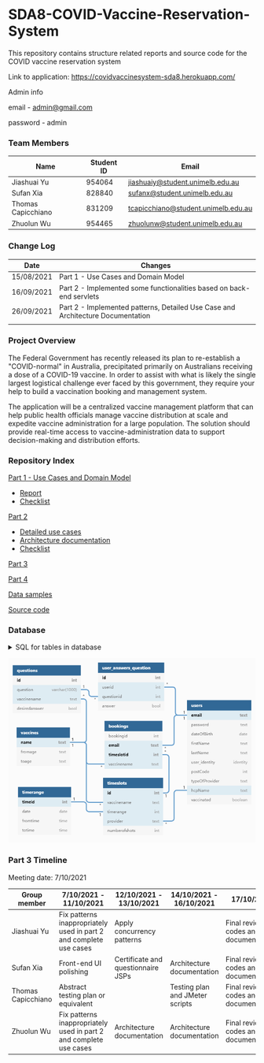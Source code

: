 # SDA8-COVID-Vaccine-Reservation-System

This repository contains structure related reports and source code for the COVID vaccine reservation system

Link to application: https://covidvaccinesystem-sda8.herokuapp.com/

Admin info

email - admin@gmail.com

password - admin

### Team Members

| Name               | Student ID | Email                               |
| ------------------ | ---------- | ----------------------------------- |
| Jiashuai Yu        | 954064     | jiashuaiy@student.unimelb.edu.au    |
| Sufan Xia          | 828840     | sufanx@student.unimelb.edu.au       |
| Thomas Capicchiano | 831209     | tcapicchiano@student.unimelb.edu.au |
| Zhuolun Wu         | 954465     | zhuolunw@student.unimelb.edu.au     |

### Change Log

| Date       | Changes                                                      |
| ---------- | ------------------------------------------------------------ |
| 15/08/2021 | Part 1 - Use Cases and Domain Model                          |
| 16/09/2021 | Part 2 - Implemented some functionalities based on back-end servlets |
| 26/09/2021 | Part 2 - Implemented patterns, Detailed Use Case and Architecture Documentation |
|            |                                                              |

### Project Overview

The Federal Government has recently released its plan to re-establish a "COVID-normal" in Australia, precipitated primarily on Australians receiving a dose of a COVID-19 vaccine. In order to assist with what is likely the single largest logistical challenge ever faced by this government, they require your help to build a vaccination booking and management system.

The application will be a centralized vaccine management platform that can help public health officials manage vaccine distribution at scale and expedite vaccine administration for a large population. The solution should provide real-time access to vaccine-administration data to support decision-making and distribution efforts.

### Repository Index

[Part 1 - Use Cases and Domain Model](docs/part1)

- [Report](docs/part1/part_1_use_cases.pdf)
- [Checklist](docs/part1/Checklist%20Part%201.pdf)

[Part 2](docs/part2)

* [Detailed use cases](docs/part2/detailed%20use%20cases.pdf)
* [Architecture documentation](docs/part2/architecture%20documention.pdf)
* [Checklist](docs/part2/Checklist%20Part%202.pdf)

[Part 3](docs/part3)

[Part 4](docs/part4)

[Data samples](docs/data-samples)

[Source code](src)

### Database
<details>
<summary>SQL for tables in database</summary>

```sql
CREATE TYPE identity AS ENUM ('Admin', 'Health Care Provider', 'Recipient');

CREATE TABLE users
(
    email text UNIQUE,
    password text default 123456,
    dateOfBirth date default '1900-01-01',
    firstName text default 'Default firstname',
    lastName text default 'Default lastname',
    user_identity identity,
    postCode integer default 0,
    typeOfProvider text default '----',
    hcpName text UNIQUE,
    vaccinated boolean DEFAULT False,
    PRIMARY KEY (email)
);

CREATE TABLE vaccines
(
    name text,
    fromage text,
    toage text,
    PRIMARY KEY (name)
);


CREATE TABLE timeslots
(
    id SERIAL UNIQUE,
    date date,
    fromtime time,
    totime time,
    provider text,
    numberofshots integer,
    vaccinename text,
    PRIMARY KEY (id),
    FOREIGN KEY (provider) REFERENCES users(hcpname),
    FOREIGN KEY (vaccinename) REFERENCES vaccines(name)
);

CREATE TABLE bookings
(
    bookingid SERIAL UNIQUE,
    email text,
    timeslotid integer,
    vaccinename text,
    PRIMARY KEY (email, timeslotid),
    FOREIGN KEY (email) REFERENCES users(email),
    FOREIGN KEY (timeslotid) REFERENCES timeslots(id),
    FOREIGN KEY (vaccinename) REFERENCES vaccines(name)
);

CREATE TABLE questions
(
    id SERIAL UNIQUE,
    vaccinename text,
    question varchar(1000),
    desiredanswer bool,
    PRIMARY KEY (id),
    FOREIGN KEY (vaccinename) REFERENCES vaccines(name)
);

CREATE TABLE user_answers_question
(
    id SERIAL UNIQUE,
    userid text,
    questionid integer,
    answer bool,
    PRIMARY KEY (id),
    FOREIGN KEY (userid) REFERENCES users(email),
    FOREIGN KEY (questionid) REFERENCES questions(id)
);

INSERT INTO users(email, password,user_identity) VALUES ('admin@gmail.com', '$shiro1$SHA-256$500000$v4eixUCvn6V9KSudK8Ne7g==$Nelv3843Bf6h3oBPp4EBU+qNCDu+tf5dDGcdQIIngDs=','Admin');
INSERT INTO vaccines(name, fromAge,toAge) VALUES ('AstraZeneca', '50','200');
INSERT INTO vaccines(name, fromAge,toAge) VALUES ('Pfizer', '0','200');
INSERT INTO questions(vaccinename, question, desiredanswer) VALUES ('AstraZeneca', 'Is your age above 50?', true);
INSERT INTO questions(vaccinename, question, desiredanswer) VALUES ('Pfizer', 'Do you have heart disease?', false);
INSERT INTO questions(vaccinename, question, desiredanswer) VALUES ('AstraZeneca', 'Are you a SUPERMAN?', true);
```
</details>

![](docs\report%20src\database.png)

### Part 3 Timeline

Meeting date: 7/10/2021

| Group member       | 7/10/2021 - 11/10/2021                                       | 12/10/2021 - 13/10/2021            | 14/10/2021 - 16/10/2021         | 17/10/2021                               |
| ------------------ | ------------------------------------------------------------ | ---------------------------------- | ------------------------------- | ---------------------------------------- |
| Jiashuai Yu        | Fix patterns inappropriately used in part 2 and complete use cases | Apply concurrency patterns         |                                 | Final review on codes and documentations |
| Sufan Xia          | Front-end UI polishing                                       | Certificate and questionnaire JSPs | Architecture documentation      | Final review on codes and documentations |
| Thomas Capicchiano | Abstract testing plan or equivalent                          |                                    | Testing plan and JMeter scripts | Final review on codes and documentations |
| Zhuolun Wu         | Fix patterns inappropriately used in part 2 and complete use cases | Architecture documentation         | Architecture documentation      | Final review on codes and documentations |

